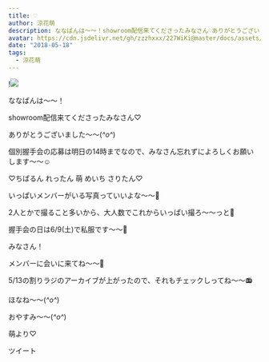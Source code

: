 ```yaml
---
title: ♡
author: 涼花萌
description: ななばんは〜〜！showroom配信来てくださったみなさん♡ありがとうございました〜〜(*^o^*)個別握手会の応募は明日の14時までなので、みなさん忘れずによろ...
avatar: https://cdn.jsdelivr.net/gh/zzzhxxx/227WiKi@master/docs/assets/photo/avatar/moe.jpg
date: "2018-05-18"
tags:
  - 涼花萌
---
```


!![](https://cdn.jsdelivr.net/gh/zzzhxxx/227WiKi-image@master/blog-image/moe-2018-05-18_1.jpg)







ななばんは〜〜！





showroom配信来てくださったみなさん♡




ありがとうございました〜〜(*^o^*)









個別握手会の応募は明日の14時までなので、みなさん忘れずによろしくお願いします〜〜☺️









♡ちぱるん れったん 萌 めいち さりたん♡








いっぱいメンバーがいる写真っていいよな〜〜💓






2人とかで撮ること多いから、大人数でこれからいっぱい撮ろ〜〜っと💓









握手会の日は6/9(土)で私服です〜〜💓







みなさん！


メンバーに会いに来てね〜〜💓













5/13の割りラジのアーカイブが上がったので、それもチェックしってね〜〜📻








ほなね〜〜(*^o^*)

おやすみ〜〜(*^o^*)







萌より♡


ツイート



